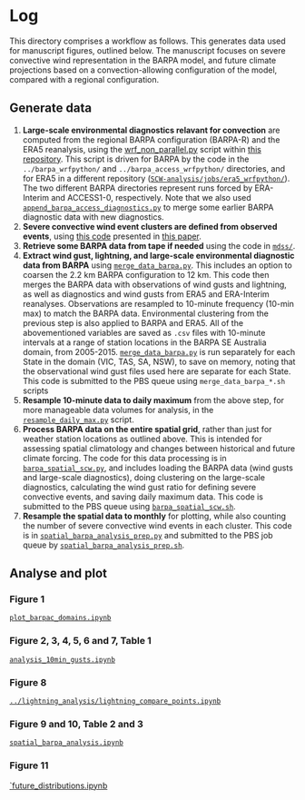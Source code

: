 # Log

This directory comprises a workflow as follows. This generates data used for manuscript figures, outlined below. The manuscript focuses on severe convective wind representation in the BARPA model, and future climate projections based on a convection-allowing configuration of the model, compared with a regional configuration.

## Generate data
1) **Large-scale environmental diagnostics relavant for convection** are computed from the regional BARPA configuration (BARPA-R) and the ERA5 reanalysis, using the [wrf_non_parallel.py](https://github.com/andrewbrown31/SCW-analysis/blob/master/wrf_non_parallel.py) script within [this repository](https://github.com/andrewbrown31/SCW-analysis/tree/master). This script is driven for BARPA by the code in the `../barpa_wrfpython/` and `../barpa_access_wrfpython/` directories, and for ERA5 in a different repository ([`SCW-analysis/jobs/era5_wrfpython/`](https://github.com/andrewbrown31/SCW-analysis/tree/master/jobs/era5_wrfpython)). The two different BARPA directories represent runs forced by ERA-Interim and ACCESS1-0, respectively. Note that we also used [`append_barpa_access_diagnostics.py`](append_barpa_access_diagnostics.py) to merge some earlier BARPA diagnostic data with new diagnostics.
2) **Severe convective wind event clusters are defined from observed events**, using [this code](https://github.com/andrewbrown31/tint_processing/blob/main/auto_case_driver/kmeans_and_cluster_eval.ipynb) presented in [this paper](https://doi.org/10.1175/MWR-D-22-0096.1).
3) **Retrieve some BARPA data from tape if needed** using the code in [`mdss/`](mdss).
4) **Extract wind gust, lightning, and large-scale environmental diagnostic data from BARPA** using [`merge_data_barpa.py`](merge_data_barpa.py). This includes an option to coarsen the 2.2 km BARPA configuration to 12 km. This code then merges the BARPA data with observations of wind gusts and lightning, as well as diagnostics and wind gusts from ERA5 and ERA-Interim reanalyses. Observations are resampled to 10-minute frequency (10-min max) to match the BARPA data. Environmental clustering from the previous step is also applied to BARPA and ERA5. All of the abovementioned variables are saved as `.csv` files with 10-minute intervals at a range of station locations in the BARPA SE Australia domain, from 2005-2015. [`merge_data_barpa.py`](merge_data_barpa.py) is run separately for each State in the domain (VIC, TAS, SA, NSW), to save on memory, noting that the observational wind gust files used here are separate for each State. This code is submitted to the PBS queue using `merge_data_barpa_*.sh` scripts
5) **Resample 10-minute data to daily maximum** from the above step, for more manageable data volumes for analysis, in the [`resample_daily_max.py`](resample_daily_max.py) script.
6) **Process BARPA data on the entire spatial grid**, rather than just for weather station locations as outlined above. This is intended for assessing spatial climatology and changes between historical and future climate forcing. The code for this data processing is in [`barpa_spatial_scw.py`](barpa_spatial_scw.py), and includes loading the BARPA data (wind gusts and large-scale diagnostics), doing clustering on the large-scale diagnostics, calculating the wind gust ratio for defining severe convective events, and saving daily maximum data. This code is submitted to the PBS queue using [`barpa_spatial_scw.sh`](barpa_spatial_scw.sh).
7) **Resample the spatial data to monthly** for plotting, while also counting the number of severe convective wind events in each cluster. This code is in [`spatial_barpa_analysis_prep.py`](spatial_barpa_analysis_prep.py) and submitted to the PBS job queue by [`spatial_barpa_analysis_prep.sh`](spatial_barpa_analysis_prep.sh).

## Analyse and plot

### Figure 1
[`plot_barpac_domains.ipynb`](plot_barpac_domains.ipynb)

### Figure 2, 3, 4, 5, 6 and 7, Table 1
[`analysis_10min_gusts.ipynb`](analysis_10min_gusts.ipynb)

### Figure 8
[`../lightning_analysis/lightning_compare_points.ipynb`](../lightning_analysis/lightning_compare_points.ipynb)

### Figure 9 and 10, Table 2 and 3
[`spatial_barpa_analysis.ipynb`](spatial_barpa_analysis.ipynb)

### Figure 11
[`future_distributions.ipynb](future_distributions.ipynb)
